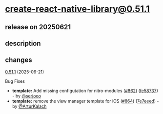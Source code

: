 # create-react-native-library@0.51.1

## release on 20250621

## description

## changes

<a href="https://github.com/callstack/react-native-builder-bob/compare/create-react-native-library@0.51.0...create-react-native-library@0.51.1">0.51.1</a> (2025-06-21)

Bug Fixes

* <strong>template:</strong> Add missing configutation for nitro-modules (<a href="https://github.com/callstack/react-native-builder-bob/issues/862" data-hovercard-type="pull_request" data-hovercard-url="/callstack/react-native-builder-bob/pull/862/hovercard">#862</a>) (<a href="https://github.com/callstack/react-native-builder-bob/commit/fe587371a9241eca30faf2fb4576eb9a995eecf0">fe58737</a>) - by <a class="user-mention notranslate" data-hovercard-type="user" data-hovercard-url="/users/serjooo/hovercard" data-octo-click="hovercard-link-click" data-octo-dimensions="link_type:self" href="https://github.com/serjooo">@serjooo</a>
* <strong>template:</strong> remove the view manager template for iOS (<a href="https://github.com/callstack/react-native-builder-bob/issues/864" data-hovercard-type="pull_request" data-hovercard-url="/callstack/react-native-builder-bob/pull/864/hovercard">#864</a>) (<a href="https://github.com/callstack/react-native-builder-bob/commit/7e7eeed72955efe586ea1f41427dca681aae8e92">7e7eeed</a>) - by <a class="user-mention notranslate" data-hovercard-type="user" data-hovercard-url="/users/ArturKalach/hovercard" data-octo-click="hovercard-link-click" data-octo-dimensions="link_type:self" href="https://github.com/ArturKalach">@ArturKalach</a>

